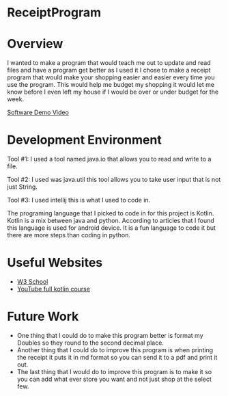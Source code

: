 # ReceiptProgram
# Overview

I wanted to make a program that would teach me out to update and read files and have a program get better as I used it I chose to make a receipt program that would make your shopping easier and easier every time you use 
the program. This would help me budget my shopping it would let me know before I even left my house if I would be 
over or under budget for the week.


[Software Demo Video](https://www.youtube.com/watch?v=KD2mr4nB7iU)

# Development Environment

Tool #1: I used a tool named java.io that allows you to read and write to a file.

Tool #2: I used was java.util this tool allows you to take user input that is not just String.

Tool #3: I used intellij this is what I used to code in.



The programing language that I picked to code in for this project is Kotlin. Kotlin is a mix 
between java and python. According to articles that I found this language is used for android device.
It is a fun language to code it but there are more steps than coding in python.

# Useful Websites


* [W3 School](https://www.w3schools.com/kotlin/index.php)
* [YouTube full kotlin course](https://www.youtube.com/watch?v=F9UC9DY-vIU&t=2002s)

# Future Work


* One thing that I could do to make this program better is format my Doubles so they round to the second decimal place.
* Another thing that I could do to improve this program is when printing the receipt it puts it in md format so you can
send it to a pdf and print it out.
* The last thing that I would do to improve this program is to make it so you can add what ever store you want 
and not just shop at the select few.
